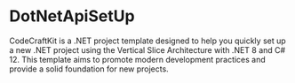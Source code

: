 # DotNetApiSetUp
CodeCraftKit is a .NET project template designed to help you quickly set up a new .NET project using the Vertical Slice Architecture with .NET 8 and C# 12. This template aims to promote modern development practices and provide a solid foundation for new projects. 
